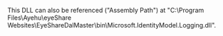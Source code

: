 This DLL can also be referenced ("Assembly Path") at "C:\Program Files\Ayehu\eyeShare Websites\EyeShareDalMaster\bin\Microsoft.IdentityModel.Logging.dll".
